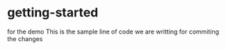 # getting-started
for the demo
This is the sample line of code we are writting for commiting the changes
